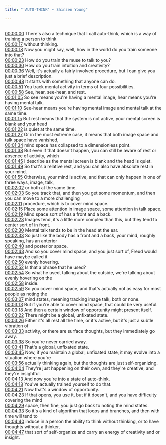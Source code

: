 ```yaml
---
title: "'AUTO-THINK' ~ Shinzen Young"

---
```

<br>[00:00:00](https://www.youtube.com/watch?v=5h71KpN2h4o&t=0)   There's also a technique that I call auto-think, which is a way of training a person to think 
<br>[00:00:17](https://www.youtube.com/watch?v=5h71KpN2h4o&t=17)   without thinking. 
<br>[00:00:18](https://www.youtube.com/watch?v=5h71KpN2h4o&t=18)   Now you might say, well, how in the world do you train someone into that? 
<br>[00:00:23](https://www.youtube.com/watch?v=5h71KpN2h4o&t=23)   How do you train the muse to talk to you? 
<br>[00:00:30](https://www.youtube.com/watch?v=5h71KpN2h4o&t=30)   How do you train intuition and creativity? 
<br>[00:00:36](https://www.youtube.com/watch?v=5h71KpN2h4o&t=36)   Well, it's actually a fairly involved procedure, but I can give you just a brief description. 
<br>[00:00:48](https://www.youtube.com/watch?v=5h71KpN2h4o&t=48)   It starts with something that anyone can do. 
<br>[00:00:51](https://www.youtube.com/watch?v=5h71KpN2h4o&t=51)   You track mental activity in terms of four possibilities. 
<br>[00:00:58](https://www.youtube.com/watch?v=5h71KpN2h4o&t=58)   See, hear, see-hear, and rest. 
<br>[00:01:05](https://www.youtube.com/watch?v=5h71KpN2h4o&t=65)   So see means you're having a mental image, hear means you're having mental talk. 
<br>[00:01:10](https://www.youtube.com/watch?v=5h71KpN2h4o&t=70)   See-hear means you're having mental image and mental talk at the same time. 
<br>[00:01:15](https://www.youtube.com/watch?v=5h71KpN2h4o&t=75)   But rest means that the system is not active, your mental screen is blank and your head 
<br>[00:01:22](https://www.youtube.com/watch?v=5h71KpN2h4o&t=82)   is quiet at the same time. 
<br>[00:01:27](https://www.youtube.com/watch?v=5h71KpN2h4o&t=87)   Or in the most extreme case, it means that both image space and talk space have vanished, 
<br>[00:01:34](https://www.youtube.com/watch?v=5h71KpN2h4o&t=94)   mind space has collapsed to a dimensionless point. 
<br>[00:01:38](https://www.youtube.com/watch?v=5h71KpN2h4o&t=98)   But even if that doesn't happen, you can still be aware of rest or absence of activity, which 
<br>[00:01:45](https://www.youtube.com/watch?v=5h71KpN2h4o&t=105)   I describe as the mental screen is blank and the head is quiet. 
<br>[00:01:49](https://www.youtube.com/watch?v=5h71KpN2h4o&t=109)   So that's a relative rest, and you can also have absolute rest in your mind. 
<br>[00:01:55](https://www.youtube.com/watch?v=5h71KpN2h4o&t=115)   Otherwise, your mind is active, and that can only happen in one of three ways, image, talk, 
<br>[00:02:02](https://www.youtube.com/watch?v=5h71KpN2h4o&t=122)   or both at the same time. 
<br>[00:02:03](https://www.youtube.com/watch?v=5h71KpN2h4o&t=123)   So you track that, and then you get some momentum, and then you can move to a more challenging 
<br>[00:02:11](https://www.youtube.com/watch?v=5h71KpN2h4o&t=131)   procedure, which is to cover mind space. 
<br>[00:02:15](https://www.youtube.com/watch?v=5h71KpN2h4o&t=135)   Place some attention in image space, some attention in talk space. 
<br>[00:02:19](https://www.youtube.com/watch?v=5h71KpN2h4o&t=139)   Mind space sort of has a front and a back. 
<br>[00:02:23](https://www.youtube.com/watch?v=5h71KpN2h4o&t=143)   Images tend, it's a little more complex than this, but they tend to center sort of in front. 
<br>[00:02:30](https://www.youtube.com/watch?v=5h71KpN2h4o&t=150)   Mental talk tends to be in the head at the ear. 
<br>[00:02:33](https://www.youtube.com/watch?v=5h71KpN2h4o&t=153)   So just like the body has a front and a back, your mind, roughly speaking, has an anterior 
<br>[00:02:40](https://www.youtube.com/watch?v=5h71KpN2h4o&t=160)   and posterior space. 
<br>[00:02:43](https://www.youtube.com/watch?v=5h71KpN2h4o&t=163)   And so you cover mind space, and you just sort of, Freud would have maybe called it 
<br>[00:02:50](https://www.youtube.com/watch?v=5h71KpN2h4o&t=170)   evenly hovering. 
<br>[00:02:52](https://www.youtube.com/watch?v=5h71KpN2h4o&t=172)   Is that a phrase that he used? 
<br>[00:02:54](https://www.youtube.com/watch?v=5h71KpN2h4o&t=174)   So what he used, talking about the outside, we're talking about evenly hovering on the 
<br>[00:02:58](https://www.youtube.com/watch?v=5h71KpN2h4o&t=178)   inside. 
<br>[00:02:59](https://www.youtube.com/watch?v=5h71KpN2h4o&t=179)   So you cover mind space, and that's actually not as easy for most people as noting the 
<br>[00:03:07](https://www.youtube.com/watch?v=5h71KpN2h4o&t=187)   mind states, meaning tracking image talk, both or none. 
<br>[00:03:13](https://www.youtube.com/watch?v=5h71KpN2h4o&t=193)   But if you're able to cover mind space, that could be very useful. 
<br>[00:03:18](https://www.youtube.com/watch?v=5h71KpN2h4o&t=198)   And then a certain window of opportunity might present itself. 
<br>[00:03:22](https://www.youtube.com/watch?v=5h71KpN2h4o&t=202)   There might be a global, unfixated state. 
<br>[00:03:26](https://www.youtube.com/watch?v=5h71KpN2h4o&t=206)   Either it's all rest all the time, or it's active, but it's just a subtle vibration of 
<br>[00:03:33](https://www.youtube.com/watch?v=5h71KpN2h4o&t=213)   activity, or there are surface thoughts, but they immediately go away. 
<br>[00:03:38](https://www.youtube.com/watch?v=5h71KpN2h4o&t=218)   So you're never carried away. 
<br>[00:03:41](https://www.youtube.com/watch?v=5h71KpN2h4o&t=221)   That's a global, unfixated state. 
<br>[00:03:45](https://www.youtube.com/watch?v=5h71KpN2h4o&t=225)   Now, if you maintain a global, unfixated state, it may evolve into a situation where you're 
<br>[00:03:56](https://www.youtube.com/watch?v=5h71KpN2h4o&t=236)   actually thinking again, but the thoughts are just self-organizing. 
<br>[00:04:04](https://www.youtube.com/watch?v=5h71KpN2h4o&t=244)   They're just happening on their own, and they're creative, and they're insightful. 
<br>[00:04:13](https://www.youtube.com/watch?v=5h71KpN2h4o&t=253)   And now you're into a state of auto-think. 
<br>[00:04:18](https://www.youtube.com/watch?v=5h71KpN2h4o&t=258)   You've actually trained yourself to do that. 
<br>[00:04:21](https://www.youtube.com/watch?v=5h71KpN2h4o&t=261)   Now that's a window of opportunity. 
<br>[00:04:23](https://www.youtube.com/watch?v=5h71KpN2h4o&t=263)   If that opens, you use it, but if it doesn't, and you have difficulty covering the mind 
<br>[00:04:29](https://www.youtube.com/watch?v=5h71KpN2h4o&t=269)   space, then fine, you just go back to noting the mind states. 
<br>[00:04:33](https://www.youtube.com/watch?v=5h71KpN2h4o&t=273)   So it's a kind of algorithm that loops and branches, and then with time will tend to 
<br>[00:04:40](https://www.youtube.com/watch?v=5h71KpN2h4o&t=280)   induce in a person the ability to think without thinking, or to have thoughts without a thinker, 
<br>[00:04:47](https://www.youtube.com/watch?v=5h71KpN2h4o&t=287)   that sort of self-organize and carry an energy of creativity and or insight. 
<br>